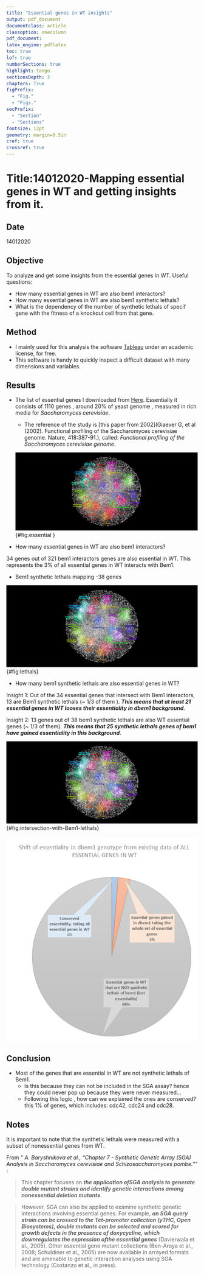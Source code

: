 ```yaml
---
title: "Essential genes in WT insights"
output: pdf_document
documentclass: article
classoption: onecolumn
pdf_document:
latex_engine: pdflatex
toc: true
lof: true
numberSections: true
highlight: tango
sectionsDepth: 3
chapters: True
figPrefix:
  - "Fig."
  - "Figs."
secPrefix:
  - "Section"
  - "Sections"
fontsize: 12pt
geometry: margin=0.5in
cref: true
crossref: true
---
```


# Title:14012020-Mapping essential genes  in WT and getting insights from it.

## Date
14012020

## Objective
To analyze and get some insights from the essential genes in WT.
Useful questions:

- How many essential genes in WT are also bem1 interactors?
- How many essential genes in WT are also bem1 synthetic lethals?
- What is the dependency of the number of synthetic lethals of specif gene with the fitness of a knockout cell from that gene.

## Method

- I mainly used for this analysis the software [Tableau](https://www.tableau.com/) under an academic license, for free.
- This software is handy to quickly inspect a difficult dataset with many dimensions and variables.

## Results
- The list of essential genes I downloaded from [Here](http://www.essentialgene.org/). Essentially it consists of 1110 genes , around 20% of yeast genome , measured in rich media for *Saccharomyces cerevisiae*.
  - The reference of the study is [this paper from 2002](Giaever G, et al (2002). Functional profiling of the Saccharomyces cerevisiae genome. Nature, 418:387-91.), called: *Functional profiling of the Saccharomyces cerevisiae genome*.

   ![Essential genes on the yeast genetic interaction map](../Images/essential-genes-yeast.png){#fig:essential }

- How many essential genes in WT are also bem1 interactors?

34 genes out of 321 bem1 interactors genes are also essential in WT.
This represents the 3% of all essential genes in WT interacts with Bem1.

- Bem1 synthetic lethals mapping -38 genes

 ![mapping of synthetic lethals genes of Bem1](../Images/synthetic-lethals-of-Bem1.png){#fig:lethals}

- How many bem1 synthetic lethals are also essential genes in WT?

Insight 1: Out of the 34 essential genes that intersect with Bem1 interactors, 13 are Bem1 synthetic lethals (~ 1/3 of them ). ***This means that at least 21 essential genes in WT looses their essentiality in dbem1 background***.

Insight 2: 13 genes out of 38 bem1 synthetic lethals are also WT essential genes (~ 1/3 of them). ***This means  that 25 synthetic lethals genes of bem1 have gained essentiality in this background***.

  ![Essential genes that are also Bem1 synthetic lethals](../Images/bem1-synthetic-lethals-that-are-also-essential-genes-in-WT.png){#fig:intersection-with-Bem1-lethals}

![Summary of the shift of essentiality when deleting Bem1](../Images/shift-essentiality.png)

## Conclusion

-  Most of the genes that are essential in WT are not synthetic lethals of Bem1.
    -  Is this because they can not be included in the SGA assay? hence they could never pop up because they were never measured...
    -  Following this logic , how can we explained the ones are conserved? this 1% of genes, which includes: cdc42, cdc24 and cdc28. 

## Notes
 It is important to note that the synthetic lethals were measured with a subset of nonessential genes from WT.


From " *A. Baryshnikova et al., “Chapter 7 - Synthetic Genetic Array (SGA) Analysis in Saccharomyces cerevisiae and Schizosaccharomyces pombe.*”" :

> This chapter focuses on ***the application ofSGA analysis to generate double mutant strains and identify genetic interactions among nonessential deletion mutants***.

> However, SGA can also be applied to examine synthetic genetic interactions involving essential genes. For example, ***an SGA query strain can be crossed to the Tet-promoter collection (yTHC, Open Biosystems), double mutants can be selected and scored for growth defects in the presence of doxycycline, which downregulates the expression ofthe essential genes*** (Davierwala et al., 2005). Other essential gene mutant collections (Ben-Aroya et al., 2008; Schuldiner et al., 2005) are now available in arrayed formats and are amenable to genetic interaction analyses using SGA technology (Costanzo et al., in press).
